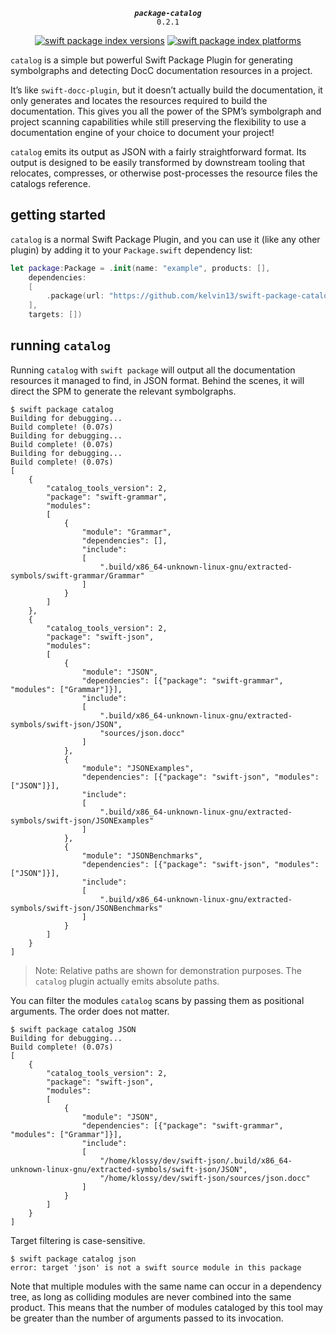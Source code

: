<div align="center">
  
***`package-catalog`***<br>`0.2.1`

[![swift package index versions](https://img.shields.io/endpoint?url=https%3A%2F%2Fswiftpackageindex.com%2Fapi%2Fpackages%2Fkelvin13%2Fswift-package-catalog%2Fbadge%3Ftype%3Dswift-versions)](https://swiftpackageindex.com/kelvin13/swift-package-catalog)
[![swift package index platforms](https://img.shields.io/endpoint?url=https%3A%2F%2Fswiftpackageindex.com%2Fapi%2Fpackages%2Fkelvin13%2Fswift-package-catalog%2Fbadge%3Ftype%3Dplatforms)](https://swiftpackageindex.com/kelvin13/swift-package-catalog)


</div>

`catalog` is a simple but powerful Swift Package Plugin for generating symbolgraphs and detecting DocC documentation resources in a project.

It’s like `swift-docc-plugin`, but it doesn’t actually build the documentation, it only generates and locates the resources required to build the documentation. This gives you all the power of the SPM’s symbolgraph and project scanning capabilities while still preserving the flexibility to use a documentation engine of your choice to document your project!

`catalog` emits its output as JSON with a fairly straightforward format. Its output is designed to be easily transformed by downstream tooling that relocates, compresses, or otherwise post-processes the resource files the catalogs reference.

## getting started

`catalog` is a normal Swift Package Plugin, and you can use it (like any other plugin) by adding it to your `Package.swift` dependency list:

```swift 
let package:Package = .init(name: "example", products: [],
    dependencies: 
    [
        .package(url: "https://github.com/kelvin13/swift-package-catalog", from: "0.2.1"),
    ],
    targets: [])
```

## running `catalog`

Running `catalog` with `swift package` will output all the documentation resources it managed to find, in JSON format. Behind the scenes, it will direct the SPM to generate the relevant symbolgraphs.

```
$ swift package catalog 
Building for debugging...
Build complete! (0.07s)
Building for debugging...
Build complete! (0.07s)
Building for debugging...
Build complete! (0.07s)
[
    {
        "catalog_tools_version": 2,
        "package": "swift-grammar", 
        "modules": 
        [
            {
                "module": "Grammar",
                "dependencies": [],
                "include": 
                [
                    ".build/x86_64-unknown-linux-gnu/extracted-symbols/swift-grammar/Grammar"
                ]
            }
        ]
    }, 
    {
        "catalog_tools_version": 2,
        "package": "swift-json", 
        "modules": 
        [
            {
                "module": "JSON",
                "dependencies": [{"package": "swift-grammar", "modules": ["Grammar"]}],
                "include": 
                [
                    ".build/x86_64-unknown-linux-gnu/extracted-symbols/swift-json/JSON", 
                    "sources/json.docc"
                ]
            }, 
            {
                "module": "JSONExamples",
                "dependencies": [{"package": "swift-json", "modules": ["JSON"]}],
                "include": 
                [
                    ".build/x86_64-unknown-linux-gnu/extracted-symbols/swift-json/JSONExamples"
                ]
            }, 
            {
                "module": "JSONBenchmarks",
                "dependencies": [{"package": "swift-json", "modules": ["JSON"]}],
                "include": 
                [
                    ".build/x86_64-unknown-linux-gnu/extracted-symbols/swift-json/JSONBenchmarks"
                ]
            }
        ]
    }
]
```

> Note: Relative paths are shown for demonstration purposes. The `catalog` plugin actually emits absolute paths.

You can filter the modules `catalog` scans by passing them as positional arguments. The order does not matter.

```
$ swift package catalog JSON 
Building for debugging...
Build complete! (0.07s)
[
    {
        "catalog_tools_version": 2,
        "package": "swift-json", 
        "modules": 
        [
            {
                "module": "JSON",
                "dependencies": [{"package": "swift-grammar", "modules": ["Grammar"]}],
                "include": 
                [
                    "/home/klossy/dev/swift-json/.build/x86_64-unknown-linux-gnu/extracted-symbols/swift-json/JSON", 
                    "/home/klossy/dev/swift-json/sources/json.docc"
                ]
            }
        ]
    }
]
```

Target filtering is case-sensitive. 

```
$ swift package catalog json
error: target 'json' is not a swift source module in this package
```

Note that multiple modules with the same name can occur in a dependency tree, as long as colliding modules are never combined into the same product. This means that the number of modules cataloged by this tool may be greater than the number of arguments passed to its invocation.
